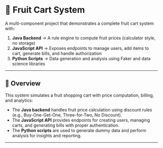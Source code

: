 # 🛒 Fruit Cart System

A multi-component project that demonstrates a complete fruit cart system with:

1. **Java Backend** → A rule engine to compute fruit prices (calculator style, no storage)
2. **JavaScript API** → Exposes endpoints to manage users, add items to cart, generate bills, and handle authorization
3. **Python Scripts** → Data generation and analysis using Faker and data science libraries

---

## 📌 Overview

This system simulates a fruit shopping cart with price computation, billing, and analytics:

- The **Java backend** handles fruit price calculation using discount rules (e.g., Buy-One-Get-One, Three-for-Two, No Discount).
- The **JavaScript API** provides endpoints for creating users, managing carts, and generating bills with proper authentication.
- The **Python scripts** are used to generate dummy data and perform analysis for insights and reporting.

---